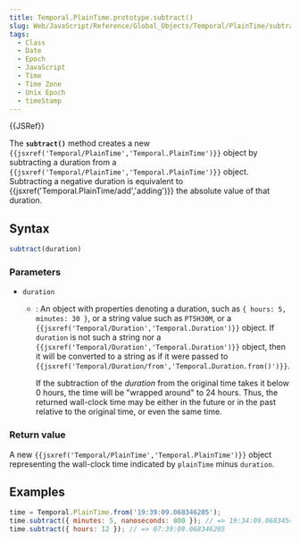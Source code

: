 ```yaml
---
title: Temporal.PlainTime.prototype.subtract()
slug: Web/JavaScript/Reference/Global_Objects/Temporal/PlainTime/subtract
tags:
  - Class
  - Date
  - Epoch
  - JavaScript
  - Time
  - Time Zone
  - Unix Epoch
  - timeStamp
---
```

{{JSRef}}

<p class="summary"><span class="seoSummary">The <strong><code>subtract()</code></strong> method creates a new <code>{{jsxref('Temporal/PlainTime','Temporal.PlainTime')}}</code> object by subtracting a duration from a <code>{{jsxref('Temporal/PlainTime','Temporal.PlainTime')}}</code> object.</span> Subtracting a negative duration is equivalent to {{jsxref('Temporal.PlainTime/add','adding')}} the absolute value of that duration.</p>

## Syntax

```js
subtract(duration)
```

### Parameters

- `duration`

  - : An object with properties denoting a duration, such as
    `{ hours: 5, minutes: 30 }`, or a string value such as `PT5H30M`, or a
    `{{jsxref('Temporal/Duration','Temporal.Duration')}}`
    object. If `duration` is not such a string nor a
    `{{jsxref('Temporal/Duration','Temporal.Duration')}}`
    object, then it will be converted to a string as if it were passed to
    `{{jsxref('Temporal/Duration/from','Temporal.Duration.from()')}}`.

    If the subtraction of the _duration_ from the original time takes it below 0
    hours, the time will be "wrapped around" to 24 hours. Thus, the returned
    wall-clock time may be either in the future or in the past relative to the
    original time, or even the same time.

### Return value

A new `{{jsxref('Temporal/PlainTime','Temporal.PlainTime')}}`
object representing the wall-clock time indicated by `plainTime` minus
`duration`.

## Examples

```js
time = Temporal.PlainTime.from('19:39:09.068346205');
time.subtract({ minutes: 5, nanoseconds: 800 }); // => 19:34:09.068345405
time.subtract({ hours: 12 }); // => 07:39:09.068346205
```
